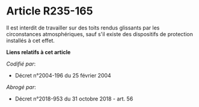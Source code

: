 # Article R235-165

Il est interdit de travailler sur des toits rendus glissants par les circonstances atmosphériques, sauf s'il existe des
dispositifs de protection installés à cet effet.

**Liens relatifs à cet article**

_Codifié par_:

  - Décret n°2004-196 du 25 février 2004

_Abrogé par_:

  - Décret n°2018-953 du 31 octobre 2018 - art. 56
